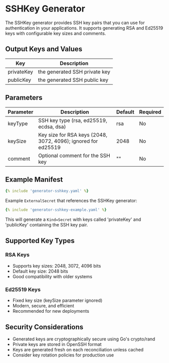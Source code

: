 # SSHKey Generator

The SSHKey generator provides SSH key pairs that you can use for authentication in your applications. It supports generating RSA and Ed25519 keys with configurable key sizes and comments.

## Output Keys and Values

| Key        | Description                     |
| ---------- | ------------------------------- |
| privateKey | the generated SSH private key   |
| publicKey  | the generated SSH public key    |

## Parameters

| Parameter | Description                                                        | Default | Required |
| --------- | ------------------------------------------------------------------ | ------- | -------- |
| keyType   | SSH key type (rsa, ed25519, ecdsa, dsa)                            | rsa     | No       |
| keySize   | Key size for RSA keys (2048, 3072, 4096); ignored for ed25519      | 2048    | No       |
| comment   | Optional comment for the SSH key                                   | ""      | No       |

## Example Manifest

```yaml
{% include 'generator-sshkey.yaml' %}
```

Example `ExternalSecret` that references the SSHKey generator:

```yaml
{% include 'generator-sshkey-example.yaml' %}
```

This will generate a `Kind=Secret` with keys called 'privateKey' and 'publicKey' containing the SSH key pair.

## Supported Key Types

### RSA Keys

- Supports key sizes: 2048, 3072, 4096 bits
- Default key size: 2048 bits
- Good compatibility with older systems

### Ed25519 Keys

- Fixed key size (keySize parameter ignored)
- Modern, secure, and efficient
- Recommended for new deployments

## Security Considerations

- Generated keys are cryptographically secure using Go's crypto/rand
- Private keys are stored in OpenSSH format
- Keys are generated fresh on each reconciliation unless cached
- Consider key rotation policies for production use
